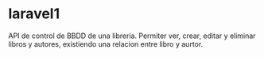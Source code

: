 # laravel1
API de control de BBDD de una libreria. Permiter ver, crear, editar y eliminar libros y autores, existiendo una relacion entre libro y aurtor. 

